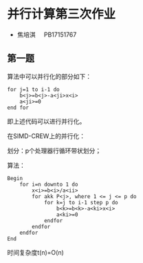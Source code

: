 # 并行计算第三次作业

+ 焦培淇 &nbsp; &nbsp; PB17151767

## 第一题
算法中可以并行化的部分如下：

    for j=1 to i-1 do
        b<j>=b<j>-a<ji>x<i>
        a<ji>=0
    end for
即上述代码可以进行并行化。

在SIMD-CREW上的并行化：

划分：p个处理器行循环带状划分；

算法：

    Begin
        for i=n downto 1 do
            x<i>=b<i>/a<ii>
            for akk P<j>, where 1 <= j <= p do
                for k=j to i-1 step p do
                    b<k>=b<k>-a<ki>x<i>
                    a<ki>=0
                endfor
            endfor
        endfor
    End
时间复杂度t(n)=O(n)
